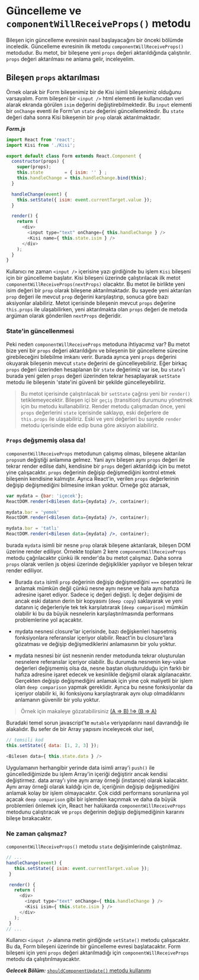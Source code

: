 # Güncelleme ve `componentWillReceiveProps()` metodu

Bileşen için güncelleme evresinin nasıl başlayacağını bir önceki bölümde inceledik. Güncelleme evresinin ilk metodu `componentWillReceiveProps()` metodudur. Bu metot, bir bileşene yeni `props` değeri aktarıldığında çalıştırılır. `props` değeri aktarılması ne anlama gelir, inceleyelim.
 
 ## Bileşen `props` aktarılması

Örnek olarak bir Form bileşenimiz bir de Kisi isimli bileşenimiz olduğunu varsayalım. Form bileşeni bir `<input />` html elementi ile kullanıcıdan veri alarak ekranda görülen `isim` değerini değiştirebilmektedir. Bu `input` elementi bir `onChange` eventi ile Form'un `state` değerini güncellemektedir. Bu `state` değeri daha sonra Kisi bikeşenin bir `prop` olarak aktarılmaktadır.   
  
***Form.js***
```javascript
import React from 'react';
import Kisi from './Kisi';

export default class Form extends React.Component {
  constructor(props) {
    super(props);
    this.state        = { isim: '' } ;
    this.handleChange = this.handleChange.bind(this);
  }

  handleChange(event) {
    this.setState({ isim: event.currentTarget.value });
  }

  render() {
    return (
      <div>
        <input type="text" onChange={ this.handleChange } />
        <Kisi name={ this.state.isim } />
      </div>
    );
  }
}
```

Kullanıcı ne zaman `<input />` içerisine yazı girdiğinde bu işlem `Kisi` bileşeni için bir güncelleme başlatır. Kisi bileşeni üzerinde çalıştırılacak ilk metot `componentWillReceiveProps(nextProps)` olacaktır. Bu metot ile birlikte yeni isim değeri bir `prop` olarak bileşene aktarılmaktadır. Bu sayede yeni aktarılan `prop` değeri ile mevcut `prop` değerini karşılaştırıp, sonuca göre bazı aksiyonlar alabiliriz. Metot içerisinde bileşenin mevcut `props` değerine `this.props` ile ulaşabilirken, yeni aktarılmakta olan `props` değeri de metoda argüman olarak gönderilen `nextProps` değeridir. 
 
### State'in güncellenmesi

Peki neden `componentWillReceiveProps` metoduna ihtiyacımız var? Bu metot bize yeni bir `props` değeri aktarıldığını ve bileşenin bir güncelleme sürecine girebileceğini bilebilme imkanı verir. Burada ayrıca yeni `props` değerini okuyarak bileşenin mevcut `state` değerini de güncelleyebiliriz. Eğer birkaç `props` değeri üzerinden hesaplanan bir `state` değerimiz var ise, bu `state`'i burada yeni gelen `props` değeri üzerinden tekrar hesaplayarak `setState` metodu ile bileşenin 'state'ini güvenli bir şekilde güncelleyebiliriz.  

> Bu metot içerisinde çalıştırılacak bir `setState` çağrısı yeni bir `render()` tetiklemeyecektir. Bileşen içi bir `geçiş` (transition) durumunu yönetmek için bu metodu kullanabiliriz. Render metodu çalışmadan önce, yeni `props` değerlerini `state` içerisinde saklayıp, eski değerlere de `this.props` ile ulaşabiliriz. Eski ve yeni değerleri bu sayede `render` metodu içerisinde elde edip buna göre aksiyon alabiliriz.

### `Props` değşmemiş olasa da!

`componentWillReceiveProps` metodunun çalışmış olması, bileşene aktarılan `props`un değiştiği anlamına gelmez. Yani aynı bileşen aynı `props` değeri ile tekrar render edilse dahi, kendisine bir `props` değeri aktarıldığı için bu metot yine çalışacaktır. `props` değerinin değişip değişmediğini kontrol etmek bileşenin kendisine kalmıştır. Ayrıca React'in, verilen `props` değerlerinin değişip değişmediğini bilmesine imkan yoktur. Örneğe göz atarsak,

```jsx
var mydata = {bar: 'içecek'};
ReactDOM.render(<Bilesen data={mydata} />, container);

mydata.bar = 'yemek'
ReactDOM.render(<Bilesen data={mydata} />, container);

mydata.bar = 'tatlı'
ReactDOM.render(<Bilesen data={mydata} />, container);
```

burada `mydata` isimli bir nesne `prop` olarak bileşene aktarılarak, bileşen DOM üzerine render ediliyor. Örnekte toplam 2 kere `componentWillReceiveProps` metodu çağrılacaktır çünkü ilk render'da bu metot çalışmaz. Daha sonra `props` olarak verilen js objesi üzerinde değişiklikler yapılıyor ve bileşen tekrar render ediliyor. 

- Burada `data` isimli `prop` değerinin değişip değişmediğini `===` operatörü ile anlamak mümkün değil çünkü nesne aynı nesne ve hala aynı hafıza adresine işaret ediyor. Sadece iç değeri değişti. İç değer değişimi de ancak eski datanın derin bir kopyasını (`deep copy`) saklayarak ve yeni datanın iç değerleriyle tek tek karşılatırarak (`deep comparison`) mümkün olabilir ki bu da büyük nesnelerin karşılaştırılmasında performans problemlerine yol açacaktır.

- mydata nesnesi closure'lar içerisinde, bazı değişkenleri hapsetmiş fonksiyonlara referanslar içeriyor olabilir. React'in bu closure'lara gözatması ve değişip değişmediklerini anlamasının bir yolu yoktur.

- mydata nesnesi bir üst nesnenin render metodunda tekrar oluşturulan nesnelere referanslar içeriyor olabilir. Bu durumda nesnenin key-value değerleri değişmemiş olsa da, nesne baştan oluşturulduğu için farklı bir hafıza adresine işaret edecek ve kesinlikle değişmil olarak algılanacaktır. Gerçekten değişip değişmediğini anlamak için yine çok maliyetli bir işlem olan `deep comparison` yapmak gereklidir. Ayrıca bu nesne fonksiyonlar da içeriyor olabilir ki, iki fonksiyonu karşılaştırarak aynı olup olmadıklarını anlamanın güvenilir bir yolu yoktur.


> Örnek için makaleye gözatabilirsiniz [(A =&gt; B) !=&gt; (B =&gt; A)](https://facebook.github.io/react/blog/2016/01/08/A-implies-B-does-not-imply-B-implies-A.html) 

Buradaki temel sorun javascript'te `mutable` veriyapılarını nasıl davrandığı ile alakalıdır. Bu sefer de bir Array yapısını inceleyecek olur isel, 

```javascript
// temsili kod
this.setState({ data: [1, 2, 3] });

<Bilesen data={ this.state.data } />
```

Uygulamanın herhangibir yerinde data isimli array'i `push()` ile güncellediğimizde bu işlem Array'in içeriği değiştirir ancak kendisi değiştirmez. data array'ı yine aynı array örneği (instance) olarak kalacaktır. Aynı array örneği olarak kaldığı için de, içeriğinin değişip değişmediğini anlamak kolay bir işlem olmayacaktır. Çok ciddi performans sorunlarına yol açacak `deep comparison` gibi bir işlemden kaçınmak ve daha da büyük problemleri önlemek için, React her halükarda `componentWillReceiveProps` metodunu çalıştıracak ve `props` değerinin değişip değişmediğinin kararını bileşe bırakacaktır. 


### Ne zaman çalışmaz?
`componentWillReceiveProps()` metodu `state` değişimlerinde çalıştırılmaz.
 
 ```javascript
 // ...
 handleChange(event) {
    this.setState({ isim: event.currentTarget.value });
  }

  render() {
    return (
      <div>
        <input type="text" onChange={ this.handleChange } />
        <Kisi isim={ this.state.isim } />
      </div>
    );
  }
// ...
 ```

Kullanıcı `<input />` alanına metin girdiğinde `setState()` metodu çalışacaktır. Bu da, Form bileşeni üzerinde bir güncelleme evresi başlatacaktır. Form bileşeni için yeni `props` değeri aktarılmadığı için `componentWillReceiveProps` metodu da çalıştırılmayacaktır.

***Gelecek Bölüm:*** [`shouldComponentUpdate()` metodu kullanımı](using_should_component_update.md)
